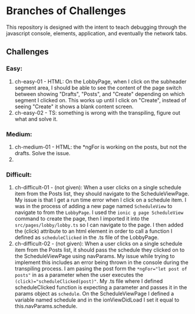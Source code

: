 # Branches of Challenges

This repository is designed with the intent to teach debugging through the
javascript console, elements, application, and eventually the network tabs.


## Challenges
### Easy:

1. ch-easy-01 - HTML: On the LobbyPage, when I click on the subheader segment area, I should be able to see the content of the page switch between showing "Drafts", "Posts", and "Create" depending on which segment I clicked on. This works up until I click on "Create", instead of seeing "Create" it shows a blank content screen.
2. ch-easy-02 - TS: something is wrong with the transpiling, figure out what and solve it.


### Medium:
1. ch-medium-01 - HTML: the *ngFor is working on the posts, but not the drafts. Solve the issue.
2. 


### Difficult:
1. ch-difficult-01 - (not given): When a user clicks on a single schedule item from the Posts list, they should navigate to the ScheduleViewPage. My issue is that I get a run time error when I click on a schedule item. I was in the process of adding a new page named `ScheduleView` to navigate to from the `LobbyPage`. I used the `ionic g page ScheduleView` command to create the page, then I imported it into the `src/pages/lobby/lobby.ts` so I can navigate to the page. I then added the (click) attribute to an html element in order to call a function I defined as `scheduleClicked` in the .ts file of the LobbyPage.
2. ch-difficult-02 - (not given): When a user clicks on a single schedule item from the Posts list, it should pass the schedule they clicked on to the ScheduleViewPage using navParams. My issue while trying to implement this includes an error being thrown in the console during the transpiling process. I am pasing the post form the `*ngFor="let post of posts"` in as a parameter when the user executes the `(click)="scheduleClicked(post)"`. My .ts file where I defined scheduleClicked function is expecting a parameter and passes it in the params object as `schedule`. On the ScheduleViewPage I defined a variable named schedule and in the ionViewDidLoad I set it equal to this.navParams.schedule.